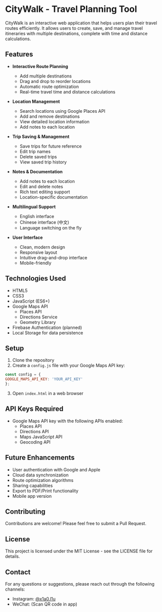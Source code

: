 # CityWalk - Travel Planning Tool

CityWalk is an interactive web application that helps users plan their travel routes efficiently. It allows users to create, save, and manage travel itineraries with multiple destinations, complete with time and distance calculations.

## Features

- **Interactive Route Planning**
  - Add multiple destinations
  - Drag and drop to reorder locations
  - Automatic route optimization
  - Real-time travel time and distance calculations

- **Location Management**
  - Search locations using Google Places API
  - Add and remove destinations
  - View detailed location information
  - Add notes to each location

- **Trip Saving & Management**
  - Save trips for future reference
  - Edit trip names
  - Delete saved trips
  - View saved trip history

- **Notes & Documentation**
  - Add notes to each location
  - Edit and delete notes
  - Rich text editing support
  - Location-specific documentation

- **Multilingual Support**
  - English interface
  - Chinese interface (中文)
  - Language switching on the fly

- **User Interface**
  - Clean, modern design
  - Responsive layout
  - Intuitive drag-and-drop interface
  - Mobile-friendly

## Technologies Used

- HTML5
- CSS3
- JavaScript (ES6+)
- Google Maps API
  - Places API
  - Directions Service
  - Geometry Library
- Firebase Authentication (planned)
- Local Storage for data persistence

## Setup

1. Clone the repository
2. Create a `config.js` file with your Google Maps API key:

```javascript
const config = {
GOOGLE_MAPS_API_KEY: 'YOUR_API_KEY'
};
```
3. Open `index.html` in a web browser

## API Keys Required

- Google Maps API key with the following APIs enabled:
  - Places API
  - Directions API
  - Maps JavaScript API
  - Geocoding API

## Future Enhancements

- User authentication with Google and Apple
- Cloud data synchronization
- Route optimization algorithms
- Sharing capabilities
- Export to PDF/Print functionality
- Mobile app version

## Contributing

Contributions are welcome! Please feel free to submit a Pull Request.

## License

This project is licensed under the MIT License - see the LICENSE file for details.

## Contact

For any questions or suggestions, please reach out through the following channels:
- Instagram: [@x1a0.l1u](https://www.instagram.com/x1a0.l1u/)
- WeChat: (Scan QR code in app)
